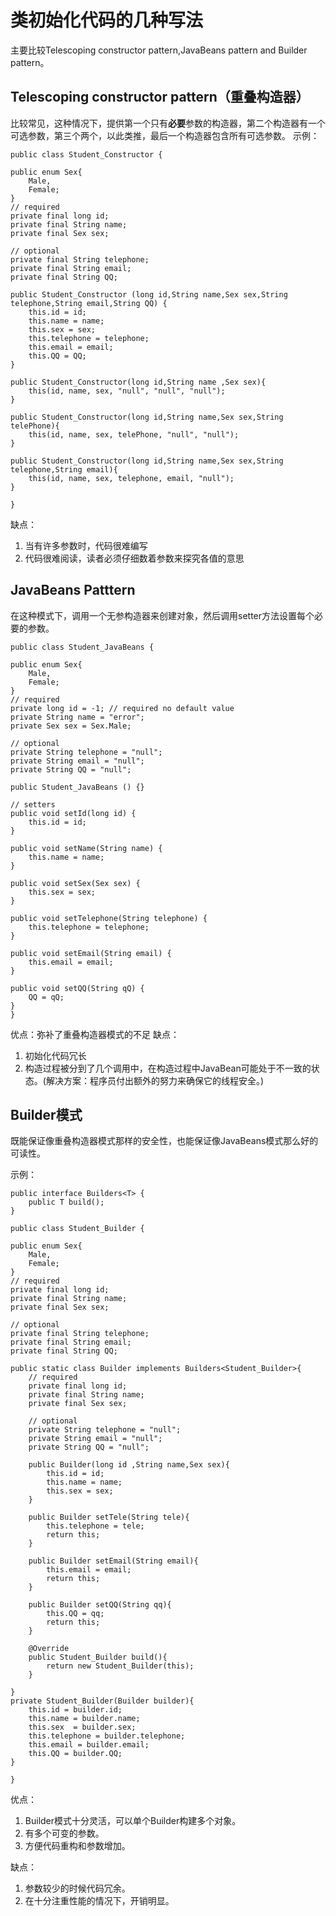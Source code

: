 # 类初始化代码的几种写法 #
主要比较Telescoping constructor pattern,JavaBeans pattern and Builder pattern。

## Telescoping constructor pattern（重叠构造器） ##
比较常见，这种情况下，提供第一个只有**必要**参数的构造器，第二个构造器有一个可选参数，第三个两个，以此类推，最后一个构造器包含所有可选参数。
示例：

	public class Student_Constructor {
	
	public enum Sex{
		Male,
		Female;
	}
	// required
	private final long id;
	private final String name;
	private final Sex sex;
	
	// optional
	private final String telephone;
	private final String email;
	private final String QQ;
	
	public Student_Constructor (long id,String name,Sex sex,String telephone,String email,String QQ) {
		this.id = id;
		this.name = name;
		this.sex = sex;
		this.telephone = telephone;
		this.email = email;
		this.QQ = QQ;
	}
	
	public Student_Constructor(long id,String name ,Sex sex){
		this(id, name, sex, "null", "null", "null");
	}
	
	public Student_Constructor(long id,String name,Sex sex,String telePhone){
		this(id, name, sex, telePhone, "null", "null");
	}
	
	public Student_Constructor(long id,String name,Sex sex,String telephone,String email){
		this(id, name, sex, telephone, email, "null");
	}
	
	}

缺点：
1. 当有许多参数时，代码很难编写
2. 代码很难阅读，读者必须仔细数着参数来探究各值的意思


## JavaBeans Patttern ##
在这种模式下，调用一个无参构造器来创建对象，然后调用setter方法设置每个必要的参数。

    public class Student_JavaBeans {
	
	public enum Sex{
		Male,
		Female;
	}
	// required
	private long id = -1; // required no default value
	private String name = "error";
	private Sex sex = Sex.Male;
	
	// optional
	private String telephone = "null";
	private String email = "null";
	private String QQ = "null";
	
	public Student_JavaBeans () {}

	// setters
	public void setId(long id) {
		this.id = id;
	}

	public void setName(String name) {
		this.name = name;
	}

	public void setSex(Sex sex) {
		this.sex = sex;
	}

	public void setTelephone(String telephone) {
		this.telephone = telephone;
	}

	public void setEmail(String email) {
		this.email = email;
	}

	public void setQQ(String qQ) {
		QQ = qQ;
	}
	}

优点：弥补了重叠构造器模式的不足
缺点：
1. 初始化代码冗长
2. 构造过程被分到了几个调用中，在构造过程中JavaBean可能处于不一致的状态。(解决方案：程序员付出额外的努力来确保它的线程安全。)

## Builder模式 ##
既能保证像重叠构造器模式那样的安全性，也能保证像JavaBeans模式那么好的可读性。

示例：

    public interface Builders<T> {
		public T build();
	}

    public class Student_Builder {

	public enum Sex{
		Male,
		Female;
	}
	// required
	private final long id;
	private final String name;
	private final Sex sex;
	
	// optional
	private final String telephone;
	private final String email;
	private final String QQ;
	
	public static class Builder implements Builders<Student_Builder>{
		// required
		private final long id;
		private final String name;
		private final Sex sex;
		
		// optional
		private String telephone = "null";
		private String email = "null";
		private String QQ = "null";
		
		public Builder(long id ,String name,Sex sex){
			this.id = id;
			this.name = name;
			this.sex = sex;
		}
		
		public Builder setTele(String tele){
			this.telephone = tele;
			return this;
		}
		
		public Builder setEmail(String email){
			this.email = email;
			return this;
		}
		
		public Builder setQQ(String qq){
			this.QQ = qq;
			return this;
		}
		
		@Override
		public Student_Builder build(){
			return new Student_Builder(this);
		}
		
	}
	private Student_Builder(Builder builder){
		this.id = builder.id;
		this.name = builder.name;
		this.sex  = builder.sex;
		this.telephone = builder.telephone;
		this.email = builder.email;
		this.QQ = builder.QQ;
	}

	}

优点：
1. Builder模式十分灵活，可以单个Builder构建多个对象。
2. 有多个可变的参数。
3. 方便代码重构和参数增加。

缺点：
1. 参数较少的时候代码冗余。
2. 在十分注重性能的情况下，开销明显。